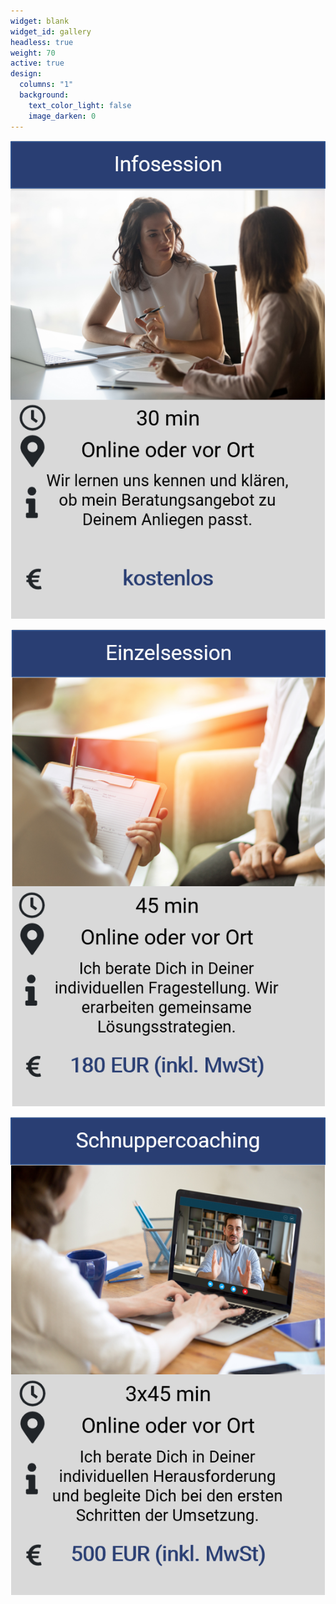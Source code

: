 ```yaml
---
widget: blank
widget_id: gallery
headless: true
weight: 70
active: true
design:
  columns: "1"
  background:
    text_color_light: false
    image_darken: 0
---
```



![](/assets/media/infosession.png)

![](/assets/media/einzelsession.png)

![](/assets/media/schnuppercoaching.png)
